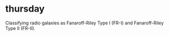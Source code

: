 # thursday

Classifying radio galaxies as Fanaroff-Riley Type I (FR-I) and Fanaroff-Riley Type II (FR-II).

